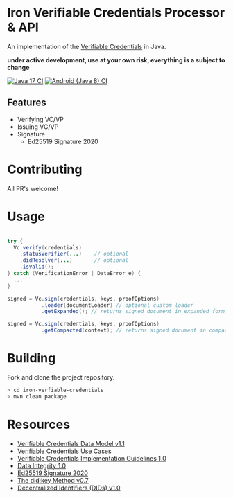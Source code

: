 # Iron Verifiable Credentials Processor & API

An implementation of the [Verifiable Credentials](https://www.w3.org/TR/vc-data-model/) in Java.

**under active development, use at your own risk, everything is a subject to change**

[![Java 17 CI](https://github.com/filip26/iron-verifiable-credentials/actions/workflows/java17-build.yml/badge.svg)](https://github.com/filip26/iron-verifiable-credentials/actions/workflows/java17-build.yml)
[![Android (Java 8) CI](https://github.com/filip26/iron-verifiable-credentials/actions/workflows/java8-build.yml/badge.svg)](https://github.com/filip26/iron-verifiable-credentials/actions/workflows/java8-build.yml)


## Features

* Verifying VC/VP
* Issuing VC/VP
* Signature
  * Ed25519 Signature 2020
  

# Contributing

All PR's welcome!

# Usage

```java

try {
  Vc.verify(credentials)
    .statusVerifier(...)    // optional
    .didResolver(...)       // optional  
    .isValid();
} catch (VerificationError | DataError e) {
  ...
}

signed = Vc.sign(credentials, keys, proofOptions)
           .loader(documentLoader) // optional custom loader
           .getExpanded(); // returns signed document in expanded form

signed = Vc.sign(credentials, keys, proofOptions)
           .getCompacted(context); // returns signed document in compacted form

```

# Building

Fork and clone the project repository.

```bash
> cd iron-verfiable-credentials
> mvn clean package
```

# Resources
* [Verifiable Credentials Data Model v1.1](https://www.w3.org/TR/vc-data-model/)
* [Verifiable Credentials Use Cases](https://www.w3.org/TR/vc-use-cases/)
* [Verifiable Credentials Implementation Guidelines 1.0](https://www.w3.org/TR/vc-imp-guide/)
* [Data Integrity 1.0](https://w3c-ccg.github.io/data-integrity-spec/)
* [Ed25519 Signature 2020](https://w3c-ccg.github.io/lds-ed25519-2020/)
* [The did:key Method v0.7](https://w3c-ccg.github.io/did-method-key/)
* [Decentralized Identifiers (DIDs) v1.0](https://www.w3.org/TR/did-core/)


